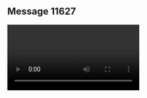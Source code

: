 ## Message 11627



![Video](https://data.iron-swords.co.il/2024/September/21/https://data.iron-swords.co.il/2024/September/21/11627/11627_media.mp4)
